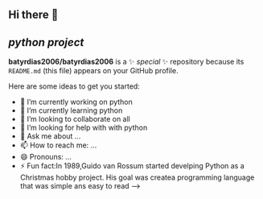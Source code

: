## Hi there 👋
## _python_ _project_


**batyrdias2006/batyrdias2006** is a ✨ _special_ ✨ repository because its `README.md` (this file) appears on your GitHub profile.

Here are some ideas to get you started:

- 🔭 I’m currently working on python
- 🌱 I’m currently learning python
- 👯 I’m looking to collaborate on all
- 🤔 I’m looking for help with with python
- 💬 Ask me about ...
- 📫 How to reach me: ...
- 😄 Pronouns: ...
- ⚡ Fun fact:In 1989,Guido van Rossum started develping Python as a Christmas hobby project. His goal was createa programming language that was simple ans easy to read
-->
